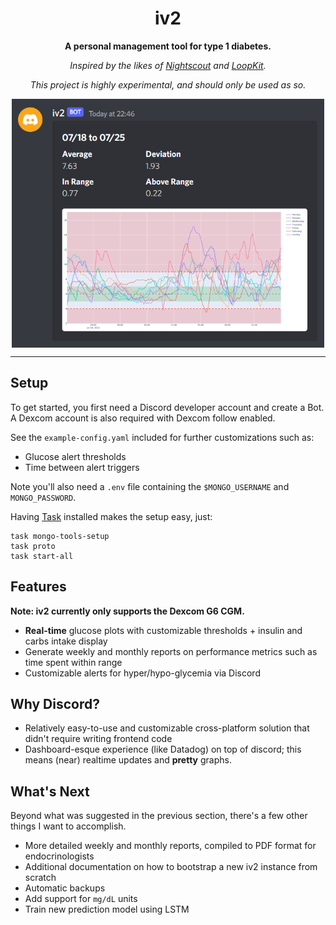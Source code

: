 <div align="center">

# iv2

**A personal management tool for type 1 diabetes.**

_Inspired by the likes of [Nightscout](https://github.com/nightscout/cgm-remote-monitor) and [LoopKit](https://github.com/LoopKit/Loop)._

_This project is highly experimental, and should only be used as so._

<img src='docs/weekly-overlay.png' align='center' width=500>

</div>

---

## Setup

To get started, you first need a Discord developer account and create a Bot. A Dexcom account is also required with Dexcom follow enabled.

See the `example-config.yaml` included for further customizations such as:
- Glucose alert thresholds
- Time between alert triggers

Note you'll also need a `.env` file containing the `$MONGO_USERNAME` and `MONGO_PASSWORD`.

Having [Task](https://github.com/go-task/task) installed makes the setup easy, just:

```
task mongo-tools-setup
task proto
task start-all
```

## Features

**Note: iv2 currently only supports the Dexcom G6 CGM.**

- **Real-time** glucose plots with customizable thresholds + insulin and carbs intake display
- Generate weekly and monthly reports on performance metrics such as time spent within range
- Customizable alerts for hyper/hypo-glycemia via Discord

## Why Discord?

- Relatively easy-to-use and customizable cross-platform solution that didn't require writing frontend code
- Dashboard-esque experience (like Datadog) on top of discord; this means (near) realtime updates and **pretty** graphs.

## What's Next

Beyond what was suggested in the previous section, there's a few other things I want to accomplish.

- More detailed weekly and monthly reports, compiled to PDF format for endocrinologists
- Additional documentation on how to bootstrap a new iv2 instance from scratch
- Automatic backups
- Add support for `mg/dL` units
- Train new prediction model using LSTM
